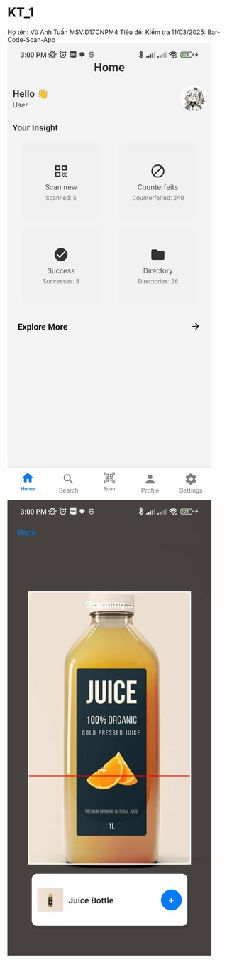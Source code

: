 # KT_1
Họ tên: Vũ Anh Tuấn
MSV:D17CNPM4
Tiêu đề: Kiểm tra 11/03/2025: Bar-Code-Scan-App
![Screenshot1](home.jpg)
![Screenshot2](scan.jpg)

